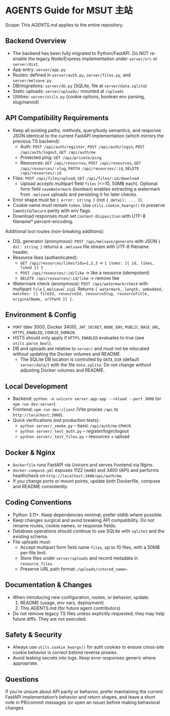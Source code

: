 # AGENTS Guide for MSUT 主站

Scope: This AGENTS.md applies to the entire repository.

## Backend Overview
- The backend has been fully migrated to Python/FastAPI. Do NOT re-enable the legacy Node/Express implementation under `server/src` or `server/dist`.
- App entry: `server/app.py`
- Routes: defined in `server/auth.py`, `server/files.py`, and `server/melsave.py`
- DB/migrations: `server/db.py` (SQLite, file at `server/data.sqlite`)
- Static uploads: `server/uploads/` mounted at `/uploads`
- Utilities: `server/utils.py` (cookie options, boolean env parsing, slug/nanoid)

## API Compatibility Requirements
- Keep all existing paths, methods, query/body semantics, and response JSON identical to the current FastAPI implementation (which mirrors the previous TS backend):
  - Auth: `POST /api/auth/register`, `POST /api/auth/login`, `POST /api/auth/logout`, `GET /api/auth/me`
  - Protected ping: `GET /api/private/ping`
  - Resources: `GET /api/resources`, `POST /api/resources`, `GET /api/resources/:slug`, `PATCH /api/resources/:id`, `DELETE /api/resources/:id`
- Files: `POST /api/files/upload`, `GET /api/files/:id/download`
  - Upload accepts multipart field `files` (<=10, 50MB each). Optional form field `saveWatermark` (boolean) enables extracting a watermark from `.melsave` uploads and persisting it for later checks.
- Error shape must be `{ error: string }` (not `{ detail: ... }`).
- Cookie name must remain `token`. Use `utils.cookie_kwargs()` to preserve `SameSite`/`Secure` parity with env flags.
- Download responses must set `Content-Disposition` with UTF-8 filename* percent-encoding.

Additional tool routes (non-breaking additions):
- DSL generator (anonymous): `POST /api/melsave/generate` with JSON `{ dsl: string }` returns a `.melsave` file stream with UTF‑8 filename header.
- Resource likes (authenticated):
  - `GET /api/resources/likes?ids=1,2,3` → `{ items: [{ id, likes, liked }] }`
  - `POST /api/resources/:id/like` → like a resource (idempotent)
  - `DELETE /api/resources/:id/like` → remove like
 - Watermark check (anonymous): `POST /api/watermark/check` with multipart `file` (`.melsave`/`.zip`). Returns `{ watermark, length, embedded, matches: [{ fileId, resourceId, resourceSlug, resourceTitle, originalName, urlPath }] }`.

## Environment & Config
- `PORT` (dev 3000, Docker 3400), `JWT_SECRET`, `NODE_ENV`, `PUBLIC_BASE_URL`, `HTTPS_ENABLED`, `COOKIE_DOMAIN`.
- HSTS should only apply if `HTTPS_ENABLED` evaluates to true (see `utils.parse_bool`).
- DB and uploads are relative to `server/` and must not be relocated without updating the Docker volumes and README.
  - The SQLite DB location is controlled by `DATA_DIR` (default `server/data/`) with the file `data.sqlite`. Do not change without adjusting Docker volumes and README.

## Local Development
- Backend: `python -m uvicorn server.app:app --reload --port 3000` (or `npm run dev:server`).
- Frontend: `npm run dev:client` (Vite proxies `/api` to `http://localhost:3000`).
- Quick verifications (not production tests):
  - `python server/_smoke.py` – basic `/api/auth/me` check
  - `python server/_test_auth.py` – register/login/logout
  - `python server/_test_files.py` – resources + upload

## Docker & Nginx
- `Dockerfile` runs FastAPI via Uvicorn and serves frontend via Nginx.
- `docker-compose.yml` exposes 1122 (web) and 3400 (API) and performs healthcheck on `http://localhost:3400/api/auth/me`.
- If you change ports or mount points, update both Dockerfile, compose and README consistently.

## Coding Conventions
- Python 3.11+. Keep dependencies minimal; prefer stdlib where possible.
- Keep changes surgical and avoid breaking API compatibility. Do not rename routes, cookie names, or response fields.
- Database operations should continue to use SQLite with `sqlite3` and the existing schema.
- File uploads must:
  - Accept multipart form field name `files`, up to 10 files, with a 50MB per-file limit.
  - Store files under `server/uploads` and record metadata in `resource_files`.
  - Preserve URL path format: `/uploads/<stored_name>`.

## Documentation & Changes
- When introducing new configuration, routes, or behavior, update:
  1) README (usage, env vars, deployment)
  2) This AGENTS.md (for future agent contributors)
- Do not remove legacy TS files unless explicitly requested; they may help future diffs. They are not executed.

## Safety & Security
- Always use `utils.cookie_kwargs()` for auth cookies to ensure cross-site cookie behavior is correct behind reverse proxies.
- Avoid leaking secrets into logs. Keep error responses generic where appropriate.

## Questions
If you’re unsure about API parity or behavior, prefer maintaining the current FastAPI implementation’s behavior and return shapes, and leave a short note in PR/commit messages (or open an issue) before making behavioral changes.
